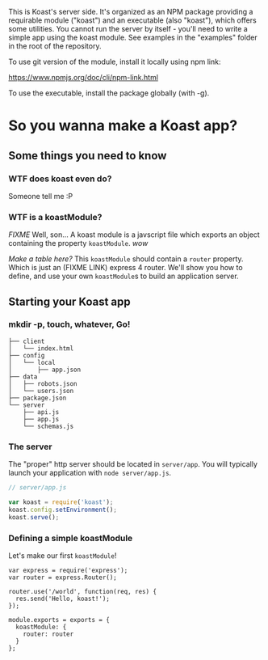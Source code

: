 This is Koast's server side. It's organized as an NPM package providing a
requirable module ("koast") and an executable (also "koast"), which offers some
utilities. You cannot run the server by itself - you'll need to write a simple
app using the koast module. See examples in the "examples" folder in the root
of the repository.

To use git version of the module, install it locally using npm link:

  https://www.npmjs.org/doc/cli/npm-link.html

To use the executable, install the package globally (with -g). 


# So you wanna make a Koast app?


## Some things you need to know

### WTF does koast even do?

Someone tell me :P

### WTF is a koastModule?

*FIXME*
Well, son... A koast module is a javscript file which exports an object
containing the property `koastModule`. *_wow_*

*Make a table here?*
This `koastModule` should contain a `router` property. Which is just an
(FIXME LINK) express 4 router. We'll show you how to define, and use your
own `koastModule`s to build an application server.


## Starting your Koast app

### mkdir -p, touch, whatever, Go!

```
├── client
│   └── index.html
├── config
│   └── local
│       ├── app.json
├── data
│   ├── robots.json
│   └── users.json
├── package.json
└── server
    ├── api.js
    ├── app.js
    └── schemas.js
```

### The server

The "proper" http server should be located in `server/app`. You will typically
launch your application with `node server/app.js`.

```javascript
// server/app.js

var koast = require('koast');
koast.config.setEnvironment();
koast.serve();
```

### Defining a simple koastModule

Let's make our first `koastModule`!

```
var express = require('express');
var router = express.Router();

router.use('/world', function(req, res) {
  res.send('Hello, koast!');
});

module.exports = exports = {
  koastModule: {
    router: router
  }
};
```
